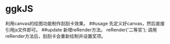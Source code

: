 ggkJS
=====
利用canvas的绘图功能制作刮刮卡效果。
##usage
先定义好canvas，然后直接引用js文件即可。
##update
新增reRender方法。
		reRender('二等奖');
调用reRender方法后，刮刮卡会重新绘制并设置奖项。
